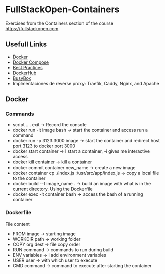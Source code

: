 # FullStackOpen-Containers
Exercises from the Containers section of the course https://fullstackopen.com


## Usefull Links

* [Docker](https://www.docker.com/)
* [Docker Compose](https://docs.docker.com/compose/)
* [Best Practices](https://snyk.io/blog/10-best-practices-to-containerize-nodejs-web-applications-with-docker/)
* [DockerHub](https://hub.docker.com/)
* [BusyBox](https://www.busybox.net/)
* Implmentaciones de reverse proxy: Traefik, Caddy, Nginx, and Apache  

## Docker

### Commands

* script .... exit -> Record the console
* docker run -it image bash -> start the container and access run a command
* docker run -p 3123:3000 image -> start the container and redirect host port 3123 to docker port 3000
* docker start container -> I start a container, -i gives me interactive access
* docker kill container -> kill a container
* docker commit container new_name -> create a new image
* docker container cp ./index.js <container>:/usr/src/app/index.js -> copy a local file to the container
* docker build --t image_name . -> build an image with what is in the current directory. Using the Dockerfile
* docker exec -it container bash -> access the bash of a running container


### Dockerfile
File content

* FROM image -> starting image
* WORKDIR path -> working folder
* COPY org dest -> file copy order
* RUN command -> commands to run during build
* ENV variables -> I add environment variables
* USER user -> with which user to execute
* CMD command -> command to execute after starting the container
